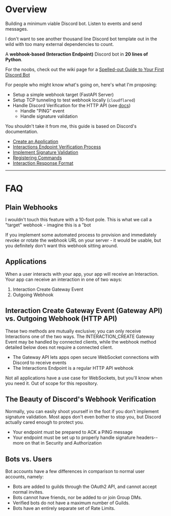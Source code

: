 # Overview
Building a minimum viable Discord bot. Listen to events and send messages. 

I don't want to see another thousand line Discord bot template out in the wild with too many external dependencies to count. 

A **webhook-based (Interaction Endpoint)** Discord bot in **20 lines of Python**.

For the noobs, check out the wiki page for a [Spelled-out Guide to Your First Discord Bot](https://github.com/hitorilabs/minibot/wiki/Spelled-out-Guide-to-Your-First-Discord-Bot)

For people who might know what's going on, here's what I'm proposing:
- Setup a simple webhook target (FastAPI Server)
- Setup TCP tunneling to test webhook locally (`cloudflared`)
- Handle Discord Verification for the HTTP API (see [docs](https://discord.com/developers/docs/tutorials/upgrading-to-application-commands#adding-an-interactions-endpoint-url))
  - Handle "PING" event
  - Handle signature validation

You shouldn't take it from me, this guide is based on Discord's documentation.
- [Create an Application](https://discord.com/developers/applications)
- [Interactions Endpoint Verification Process](https://discord.com/developers/docs/tutorials/upgrading-to-application-commands#adding-an-interactions-endpoint-url)
- [Implement Signature Validation](https://discord.com/developers/docs/interactions/receiving-and-responding#security-and-authorization)
- [Registering Commands](https://discord.com/developers/docs/interactions/application-commands#registering-a-command)
- [Interaction Response Format](https://discord.com/developers/docs/interactions/receiving-and-responding#responding-to-an-interaction)
---
# FAQ
## Plain Webhooks 
I wouldn't touch this feature with a 10-foot pole. This is what we call a "target" webhook - imagine this is a "bot

If you implement some automated process to provision and immediately revoke or rotate the webhook URL on your server - it would be usable, but you definitely don't want this webhook sitting around.

## Applications

When a user interacts with your app, your app will receive an Interaction. Your app can receive an interaction in one of two ways:

1. Interaction Create Gateway Event
2. Outgoing Webhook

## Interaction Create Gateway Event (Gateway API) vs. Outgoing Webhook (HTTP API)
These two methods are mutually exclusive; you can only receive Interactions one of the two ways. The INTERACTION_CREATE Gateway Event may be handled by connected clients, while the webhook method detailed below does not require a connected client.

- The Gateway API lets apps open secure WebSocket connections with Discord to receive events 
- The Interactions Endpoint is a regular HTTP API webhook

Not all applications have a use case for WebSockets, but you'll know when you need it. Out of scope for this repository.

## The Beauty of Discord's Webhook Verification

Normally, you can easily shoot yourself in the foot if you don't implement signature validation. Most apps don't even bother to stop you, but Discord actually cared enough to protect you.

- Your endpoint must be prepared to ACK a PING message
- Your endpoint must be set up to properly handle signature headers--more on that in Security and Authorization

## Bots vs. Users

Bot accounts have a few differences in comparison to normal user accounts, namely:

- Bots are added to guilds through the OAuth2 API, and cannot accept normal invites.
- Bots cannot have friends, nor be added to or join Group DMs.
- Verified bots do not have a maximum number of Guilds.
- Bots have an entirely separate set of Rate Limits.
